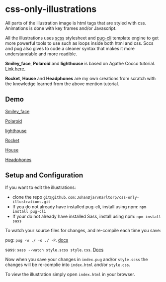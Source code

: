# css-only-illustrations
All parts of the illustration image is html tags that are styled with css. Animations is done with key frames and/or Javascript.

All the illustrations uses [scss](https://sass-lang.com/) stylesheet and [pug-cli](https://github.com/pugjs/pug-cli) template engine to get more powerful tools to use such as loops inside both html and css. Sccs and pug also gives to code a cleaner syntax that makes it more understandable and more readible.


**Smiley_face**, **Polaroid** and **lighthouse** is based on Agathe Cocco tutorial. [Link here.](https://dev.to/agathacco/how-to-create-pure-css-illustrations-and-animate-them---part-1-1j1k)

**Rocket**, **House** and **Headphones** are my own creations from scratch with the knowledge learned from the above mention tutorial.

## Demo
[Smiley_face](https://johandjarvkarltorp.github.io/css-only-illustrations/smiley_face)

[Polaroid](https://johandjarvkarltorp.github.io/css-only-illustrations/polaroid)

[lighthouse](https://johandjarvkarltorp.github.io/css-only-illustrations/lighthouse)

[Rocket](https://johandjarvkarltorp.github.io/css-only-illustrations/rocket)

[House](https://johandjarvkarltorp.github.io/css-only-illustrations/house)

[Headphones](https://johandjarvkarltorp.github.io/css-only-illustrations/headphones)

## Setup and Configuration
If you want to edit the illustrations:
- clone the repo `git@github.com:JohanDjarvKarltorp/css-only-illustrations.git`
- If you do not already have installed pug-cli, install using npm: `npm install pug-cli`
- If your do not already have installed Sass, install using npm: `npm install sass`

To watch your source files for changes, and re-compile each time you save: 

pug: `pug -w ./ -o ./ -P`. [docs](https://github.com/pugjs/pug-cli)

sass: `sass --watch style.scss style.css`. [Docs](https://sass-lang.com/guide)

Now when you save your changes in `index.pug` and/or `style.scss` the changes will be re-complie into `index.html` and/or `style.css`.

To view the illustration simply open `index.html` in your browser.
